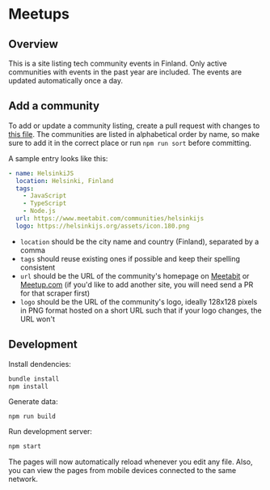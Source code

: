 # Meetups

## Overview

This is a site listing tech community events in Finland. Only active communities with events in the past year are included. The events are updated automatically once a day.

## Add a community

To add or update a community listing, create a pull request with changes to [this file](_data/input.yml). The communities are listed in alphabetical order by name, so make sure to add it in the correct place or run `npm run sort` before committing.

A sample entry looks like this:

```yaml
- name: HelsinkiJS
  location: Helsinki, Finland
  tags:
    - JavaScript
    - TypeScript
    - Node.js
  url: https://www.meetabit.com/communities/helsinkijs
  logo: https://helsinkijs.org/assets/icon.180.png
```

- `location` should be the city name and country (Finland), separated by a comma
- `tags` should reuse existing ones if possible and keep their spelling consistent
- `url` should be the URL of the community's homepage on [Meetabit](https://www.meetabit.com/) or [Meetup.com](https://www.meetup.com/) (if you'd like to add another site, you will need send a PR for that scraper first)
- `logo` should be the URL of the community's logo, ideally 128x128 pixels in PNG format hosted on a short URL such that if your logo changes, the URL won't

## Development

Install dendencies:

```bash
bundle install
npm install
```

Generate data:

```
npm run build
```

Run development server:

```bash
npm start
```

The pages will now automatically reload whenever you edit any file. Also, you can view the pages from mobile devices connected to the same network.
